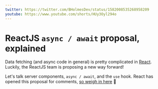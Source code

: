 ```yaml
---
twitter: https://twitter.com/BHolmesDev/status/1582008535268958209
youtube: https://www.youtube.com/shorts/HUy3Oyl294o
---
```


# ReactJS `async / await` proposal, explained

Data fetching (and async code in general) is pretty complicated in [React](https://reactjs.org/). Luckily, the ReactJS team is proposing a new way forward!

Let's talk server components, `async / await`, and the `use` hook. React has opened this proposal for comments, [so weigh in here](https://github.com/reactjs/rfcs/pull/229) 👀

